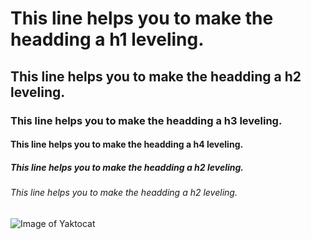 # This line helps you to make the headding a h1 leveling.
## This line helps you to make the headding a h2 leveling.
### This line helps you to make the headding a h3 leveling.
#### This line helps you to make the headding a h4 leveling.
##### This line helps you to make the headding a h2 leveling.
###### This line helps you to make the headding a h2 leveling.

![Image of Yaktocat](https://octodex.github.com/images/yaktocat.png)
